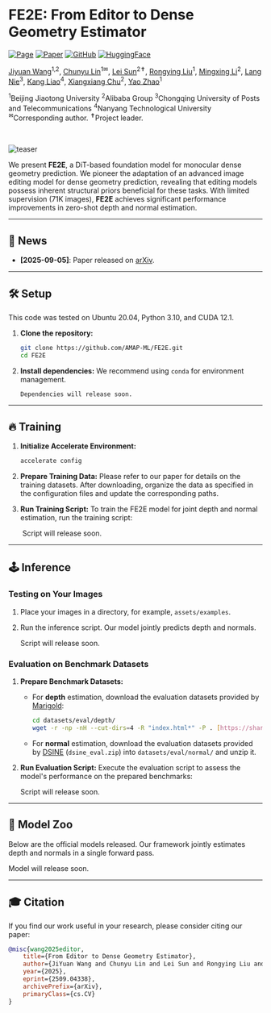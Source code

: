 # FE2E: From Editor to Dense Geometry Estimator

[![Page](https://img.shields.io/badge/Project-Website-pink?logo=googlechrome&logoColor=white)](https://amap-ml.github.io/FE2E/)
[![Paper](https://img.shields.io/badge/arXiv-2509.04338-b31b1b?logo=arxiv&logoColor=white)](https://arxiv.org/abs/2509.04338)
[![GitHub](https://img.shields.io/github/stars/AMAP-ML/FE2E?style=social)](https://github.com/AMAP-ML/FE2E)
[![HuggingFace](https://img.shields.io/badge/🤗%20HuggingFace-Models-yellow)](https://huggingface.co/models?search=amap-ml/fe2e)


[Jiyuan Wang](https://wangjiyuan9.github.io/)<sup>1,2</sup>,
[Chunyu Lin](https://scholar.google.com/citations?hl=zh-CN&user=t8xkhscAAAAJ)<sup>1&#9993;</sup>,
[Lei Sun](https://scholar.google.com/citations?user=your-id)<sup>2&#10013;</sup>,
[Rongying Liu](https://scholar.google.com/citations?user=your-id)<sup>1</sup>,
[Mingxing Li](https://scholar.google.com/citations?user=-pfkprkAAAAJ&hl=zh-CN&oi=ao)<sup>2</sup>,
[Lang Nie](https://scholar.google.com/citations?hl=zh-CN&user=vo__egkAAAAJ)<sup>3</sup>,
[Kang Liao](https://kangliao929.github.io/)<sup>4</sup>,
[Xiangxiang Chu](https://cxxgtxy.github.io/)<sup>2</sup>,
[Yao Zhao](https://faculty.bjtu.edu.cn/5900/)<sup>1</sup>

<span class="author-block"><sup>1</sup>Beijing Jiaotong University</span>
<span class="author-block"><sup>2</sup>Alibaba Group</span>
<span class="author-block"><sup>3</sup>Chongqing University of Posts and Telecommunications</span>
<span class="author-block"><sup>4</sup>Nanyang Technological University</span><br>
<span class="author-block">
    <sup>&#9993;</sup>Corresponding author.
    <sup>&#10013;</sup>Project leader.
</span>

<br>

![teaser](https://github.com/AMAP-ML/FE2E/raw/main/demo.png)

We present **FE2E**, a DiT-based foundation model for monocular dense geometry prediction. We pioneer the adaptation of an advanced image editing model for dense geometry prediction, revealing that editing models possess inherent structural priors beneficial for these tasks. With limited supervision (71K images), **FE2E** achieves significant performance improvements in zero-shot depth and normal estimation.

---

## 📢 News
- **[2025-09-05]**: Paper released on [arXiv](https://arxiv.org/abs/2509.04338).

---

## 🛠️ Setup
This code was tested on Ubuntu 20.04, Python 3.10, and CUDA 12.1.

1.  **Clone the repository:**
    ```bash
    git clone https://github.com/AMAP-ML/FE2E.git
    cd FE2E
    ```

2.  **Install dependencies:** We recommend using `conda` for environment management.
    ```bash
    Dependencies will release soon.
    ```

---

## 🔥 Training
1.  **Initialize Accelerate Environment:**
    ```bash
    accelerate config
    ```

2.  **Prepare Training Data:**
    Please refer to our paper for details on the training datasets. After downloading, organize the data as specified in the configuration files and update the corresponding paths.

3.  **Run Training Script:**
    To train the FE2E model for joint depth and normal estimation, run the training script:

     Script will release soon.

---

## 🕹️ Inference

### Testing on Your Images
1.  Place your images in a directory, for example, `assets/examples`.
2.  Run the inference script. Our model jointly predicts depth and normals.

    Script will release soon.

### Evaluation on Benchmark Datasets
1.  **Prepare Benchmark Datasets:**
    -   For **depth** estimation, download the evaluation datasets provided by [Marigold](https://github.com/prs-eth/Marigold?tab=readme-ov-file#-evaluation-on-test-datasets-):
        ```bash
        cd datasets/eval/depth/
        wget -r -np -nH --cut-dirs=4 -R "index.html*" -P . [https://share.phys.ethz.ch/~pf/bingkedata/marigold/evaluation_dataset/](https://share.phys.ethz.ch/~pf/bingkedata/marigold/evaluation_dataset/)
        ```
    -   For **normal** estimation, download the evaluation datasets provided by [DSINE](https://github.com/baegwangbin/DSINE?tab=readme-ov-file#getting-started) (`dsine_eval.zip`) into `datasets/eval/normal/` and unzip it.

2.  **Run Evaluation Script:**
    Execute the evaluation script to assess the model's performance on the prepared benchmarks:

    Script will release soon.

---

## 🤗 Model Zoo
Below are the official models released. Our framework jointly estimates depth and normals in a single forward pass.

Model will release soon.

---

## 🎓 Citation
If you find our work useful in your research, please consider citing our paper:
```bibtex
@misc{wang2025editor,
    title={From Editor to Dense Geometry Estimator},
    author={JiYuan Wang and Chunyu Lin and Lei Sun and Rongying Liu and Lang Nie and Mingxing Li and Kang Liao and Xiangxiang Chu and Yao Zhao},
    year={2025},
    eprint={2509.04338},
    archivePrefix={arXiv},
    primaryClass={cs.CV}
}

